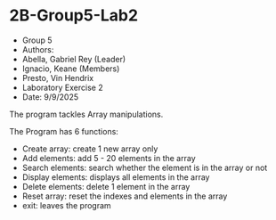 # 2B-Group5-Lab2

* Group 5 
* Authors:
* Abella, Gabriel Rey (Leader) 
* Ignacio, Keane (Members)
* Presto, Vin Hendrix
* Laboratory Exercise 2
* Date: 9/9/2025

The program tackles Array manipulations. 

The Program has 6 functions:
- Create array: create 1 new array only
- Add elements: add 5 - 20 elements in the array
- Search elements: search whether the element is in the array or not
- Display elements: displays all elements in the array
- Delete elements: delete 1 element in the array
- Reset array: reset the indexes and elements in the array
- exit: leaves the program
